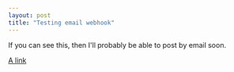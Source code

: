 ```yaml
---
layout: post
title: "Testing email webhook"
---
```



If you can see this, then I'll probably be able to post by email soon.

[A link](http://fit.grin.io)